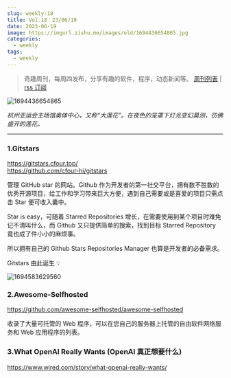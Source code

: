 ```yaml
---
slug: weekly-18
title: Vol.18：23/06/19
date: 2023-06-19
image: https://imgurl.zishu.me/images/old/1694436654865.jpg
categories:
  - weekly
tags:
  - weekly
---
```


> 奇趣周刊，每周四发布，分享有趣的软件，程序，动态新闻等。 [周刊列表](/categories/weekly/) | [rss 订阅](/categories/weekly/index.xml)

![1694436654865](https://imgurl.zishu.me/images/old/1694436654865.jpg)

*杭州亚运会主场馆奥体中心，又称“大莲花”。在夜色的笼罩下灯光变幻莫测，彷佛盛开的莲花。*

---

### 1.Gitstars

https://gitstars.cfour.top/  
https://github.com/cfour-hi/gitstars  

管理 GitHub star 的网站。Github 作为开发者的第一社交平台，拥有数不胜数的优秀开源项目，给工作和学习带来巨大方便，遇到自己需要或是喜爱的项目只需点击 Star 便可收入囊中。

Star is easy，可随着 Starred Repositories 增长，在需要使用到某个项目时难免记不清叫什么，而 Github 又只提供简单的搜索，找到目标 Starred Repository 竟也成了件小小的麻烦事。

所以拥有自己的 Github Stars Repositories Manager 也算是开发者的必备需求。

Gitstars 由此诞生 💡

![1694583629560](https://imgurl.zishu.me/images/old/1694583629560.jpg)


### 2.Awesome-Selfhosted

https://github.com/awesome-selfhosted/awesome-selfhosted

收录了大量可托管的 Web 程序，可以在您自己的服务器上托管的自由软件网络服务和 Web 应用程序的列表。

### 3.What OpenAI Really Wants (OpenAI 真正想要什么)

https://www.wired.com/story/what-openai-really-wants/
